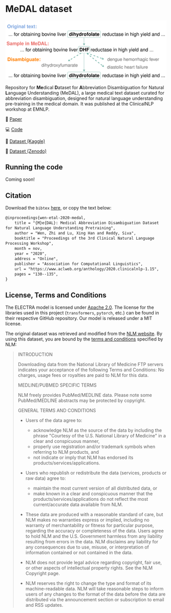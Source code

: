 # MeDAL dataset

![](./figures/rs_illustration.svg)

Repository for **Me**dical **D**ataset for **A**bbreviation Disambiguation for Natural **L**anguage Understanding (MeDAL), a large medical text dataset curated for abbreviation disambiguation, designed for natural language understanding pre-training in the medical domain. It was published at the ClinicalNLP workshop at EMNLP.

📜 [Paper](https://www.aclweb.org/anthology/2020.clinicalnlp-1.15/)

💻 [Code](https://github.com/BruceWen120/medal)

💾 [Dataset (Kaggle)](https://www.kaggle.com/xhlulu/medal-emnlp)

💽 [Dataset (Zenodo)](https://zenodo.org/record/4265633)

<!-- 🤗 [Pre-trained ELECTRA Small (Hugging Face)]()

🔥 [Pre-trained LSTM (Torch Hub)]() -->

## Running the code

Coming soon!


## Citation

Download the `bibtex` [here](https://www.aclweb.org/anthology/2020.clinicalnlp-1.15.bib), or copy the text below:
```
@inproceedings{wen-etal-2020-medal,
    title = "{M}e{DAL}: Medical Abbreviation Disambiguation Dataset for Natural Language Understanding Pretraining",
    author = "Wen, Zhi and Lu, Xing Han and Reddy, Siva",
    booktitle = "Proceedings of the 3rd Clinical Natural Language Processing Workshop",
    month = nov,
    year = "2020",
    address = "Online",
    publisher = "Association for Computational Linguistics",
    url = "https://www.aclweb.org/anthology/2020.clinicalnlp-1.15",
    pages = "130--135",
}
```



## License, Terms and Conditions

The ELECTRA model is licensed under [Apache 2.0](https://github.com/google-research/electra/blob/master/LICENSE). The license for the libraries used in this project (`transformers`, `pytorch`, etc.) can be found in their respective GitHub repository. Our model is released under a MIT license.


The original dataset was retrieved and modified from the [NLM website](https://www.nlm.nih.gov/databases/download/pubmed_medline.html). By using this dataset, you are bound by the [terms and conditions](https://www.nlm.nih.gov/databases/download/terms_and_conditions_pubmed.html) specified by NLM:

> INTRODUCTION
> 
> Downloading data from the National Library of Medicine FTP servers indicates your acceptance of the following Terms and Conditions: No charges, usage fees or royalties are paid to NLM for this data.
> 
> MEDLINE/PUBMED SPECIFIC TERMS
> 
> NLM freely provides PubMed/MEDLINE data. Please note some PubMed/MEDLINE abstracts may be protected by copyright.  
> 
> GENERAL TERMS AND CONDITIONS
> 
>    * Users of the data agree to:
>        * acknowledge NLM as the source of the data by including the phrase "Courtesy of the U.S. National Library of Medicine" in a clear and conspicuous manner,
>        * properly use registration and/or trademark symbols when referring to NLM products, and
>        * not indicate or imply that NLM has endorsed its products/services/applications. 
>
>    * Users who republish or redistribute the data (services, products or raw data) agree to:
>        * maintain the most current version of all distributed data, or
>        * make known in a clear and conspicuous manner that the products/services/applications do not reflect the most current/accurate data available from NLM.
>
>    * These data are produced with a reasonable standard of care, but NLM makes no warranties express or implied, including no warranty of merchantability or fitness for particular purpose, regarding the accuracy or completeness of the data. Users agree to hold NLM and the U.S. Government harmless from any liability resulting from errors in the data. NLM disclaims any liability for any consequences due to use, misuse, or interpretation of information contained or not contained in the data.
>
>    * NLM does not provide legal advice regarding copyright, fair use, or other aspects of intellectual property rights. See the NLM Copyright page.
>
>    * NLM reserves the right to change the type and format of its machine-readable data. NLM will take reasonable steps to inform users of any changes to the format of the data before the data are distributed via the announcement section or subscription to email and RSS updates.
